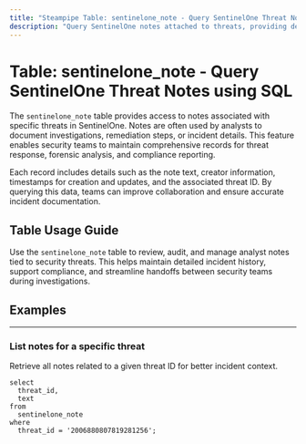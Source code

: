 ```yaml
---
title: "Steampipe Table: sentinelone_note - Query SentinelOne Threat Notes using SQL"
description: "Query SentinelOne notes attached to threats, providing details for incident documentation and investigation."
---
```


# Table: sentinelone_note - Query SentinelOne Threat Notes using SQL

The `sentinelone_note` table provides access to notes associated with specific threats in SentinelOne. Notes are often used by analysts to document investigations, remediation steps, or incident details. This feature enables security teams to maintain comprehensive records for threat response, forensic analysis, and compliance reporting.

Each record includes details such as the note text, creator information, timestamps for creation and updates, and the associated threat ID. By querying this data, teams can improve collaboration and ensure accurate incident documentation.

## Table Usage Guide

Use the `sentinelone_note` table to review, audit, and manage analyst notes tied to security threats. This helps maintain detailed incident history, support compliance, and streamline handoffs between security teams during investigations.

## Examples

---

### List notes for a specific threat
Retrieve all notes related to a given threat ID for better incident context.

```sql+postgres
select 
  threat_id, 
  text
from 
  sentinelone_note
where 
  threat_id = '2006880807819281256';
```
